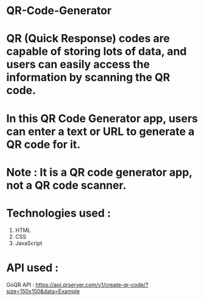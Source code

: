 # QR-Code-Generator

# QR (Quick Response) codes are capable of storing lots of data, and users can easily access the information by scanning the QR code.
# In this QR Code Generator app, users can enter a text or URL to generate a QR code for it.
# Note :  It is a QR code generator app, not a QR code scanner.

# Technologies used :

   1. HTML
   2. CSS
   3. JavaScript

# API used :

GoQR API : https://api.qrserver.com/v1/create-qr-code/?size=150x150&data=Example
